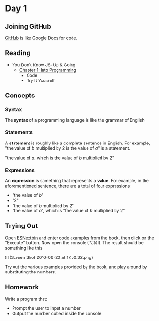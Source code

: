 # Day 1

## Joining GitHub
[GitHub](https://github.com/) is like Google Docs for code.

## Reading
* You Don't Know JS: Up & Going
  * [Chapter 1: Into Programming](https://github.com/getify/You-Dont-Know-JS/blob/master/up%20&%20going/ch1.md)
    * Code
    * Try It Yourself

## Concepts

### Syntax
The **syntax** of a programming language is like the grammar of English.

### Statements
A **statement** is roughly like a complete sentence in English. For example, "the value of *b* multiplied by 2 is the value of *a*" is a statement.

"the value of *a*, which is the value of *b* multiplied by 2"

### Expressions
An **expression** is something that represents a **value**. For example, in the aforementioned sentence, there are a total of four expressions:

* "the value of *b*"
* "2"
* "the value of *b* multiplied by 2"
* "the value of *a*", which is "the value of *b* multiplied by 2"

## Trying Out
Open [ESNextbin](https://esnextb.in/) and enter code examples from the book, then click on the "Execute" button. Now open the console (⌥⌘I). The result should be something like this:

![](Screen Shot 2016-06-20 at 17.50.32.png)

Try out the various examples provided by the book, and play around by substituting the numbers.

## Homework
Write a program that:

* Prompt the user to input a number
* Output the number cubed inside the console
